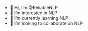 - 👋 Hi, I’m @ReliableNLP
- 👀 I’m interested in NLP
- 🌱 I’m currently learning NLP
- 💞️ I’m looking to collaborate on NLP


<!---
ReliableNLP/ReliableNLP is a ✨ special ✨ repository because its `README.md` (this file) appears on your GitHub profile.
You can click the Preview link to take a look at your changes.
--->
